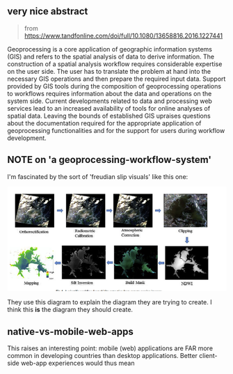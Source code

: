 ## very nice abstract
> from https://www.tandfonline.com/doi/full/10.1080/13658816.2016.1227441

Geoprocessing is a core application of geographic information systems (GIS) and refers to the spatial analysis of data to derive information. The construction of a spatial analysis workflow requires considerable expertise on the user side. The user has to translate the problem at hand into the necessary GIS operations and then prepare the required input data. Support provided by GIS tools during the composition of geoprocessing operations to workflows requires information about the data and operations on the system side. Current developments related to data and processing web services lead to an increased availability of tools for online analyses of spatial data. Leaving the bounds of established GIS upraises questions about the documentation required for the appropriate application of geoprocessing functionalities and for the support for users during workflow development.


## NOTE on 'a geoprocessing-workflow-system'
I'm fascinated by the sort of 'freudian slip visuals' like this one:

![image](./capture.png)

They use this diagram to explain the diagram they are trying to create. I think this **is** the diagram they should create. 

## native-vs-mobile-web-apps
This raises an interesting point: mobile (web) applications are FAR more common in developing countries than desktop applications. 
Better client-side web-app experiences would thus mean

